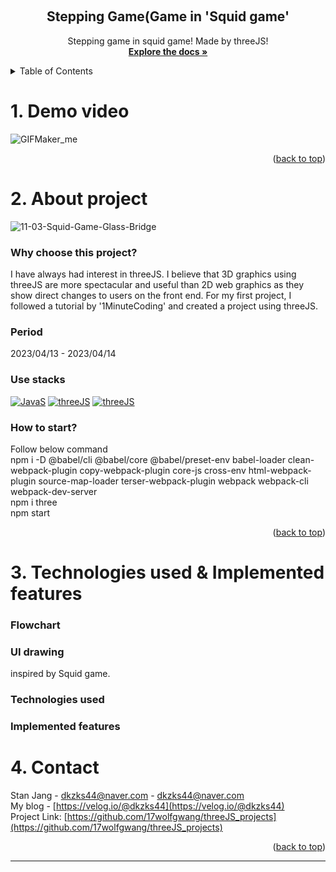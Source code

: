 <!-- Improved compatibility of back to top link: See: https://github.com/othneildrew/Best-README-Template/pull/73 -->

<a name="readme-top"></a>

<!-- PROJECT LOGO -->
<br />
<div align="center">

  <h2 align="center">Stepping Game(Game in 'Squid game'</h2>
  <p align="center">
    Stepping game in squid game! Made by threeJS! 
    <br />
    <a href="https://github.com/17wolfgwang/threeJS_projects/tree/main/squidGame_bridge"><strong>Explore the docs »</strong></a>
    <br />
</div>

<!-- TABLE OF CONTENTS -->
<details>
  <summary>Table of Contents</summary>
  <ol>
    <li>
      <a href="#about-the-project">About The Project</a>
      <ul>
        <li><a href="#built-with">Built With</a></li>
      </ul>
    </li>
    <li>
      <a href="#getting-started">Getting Started</a>
      <ul>
        <li><a href="#prerequisites">Prerequisites</a></li>
        <li><a href="#installation">Installation</a></li>
      </ul>
    </li>
    <li><a href="#usage">Usage</a></li>
    <li><a href="#roadmap">Roadmap</a></li>
    <li><a href="#contributing">Contributing</a></li>
    <li><a href="#license">License</a></li>
    <li><a href="#contact">Contact</a></li>
  </ol>
</details>

<!-- ABOUT THE PROJECT -->

# 1. Demo video

![GIFMaker_me](https://user-images.githubusercontent.com/129382685/232025439-b1c4f676-dd24-4680-9edb-a2ebc9c5a02f.gif)

<p align="right">(<a href="#readme-top">back to top</a>)</p>

# 2. About project

![11-03-Squid-Game-Glass-Bridge](https://user-images.githubusercontent.com/129382685/232026032-0f4040e5-ca08-49a7-9126-fc35a40c4360.png)

### Why choose this project?

I have always had interest in threeJS. I believe that 3D graphics using threeJS are more spectacular and useful than 2D web graphics as they show direct changes to users on the front end. For my first project, I followed a tutorial by '1MinuteCoding' and created a project using threeJS.

### Period

2023/04/13 - 2023/04/14

### Use stacks

[![JavaS][javascript.com]][javascript-url]
[![threeJS][threejs.com]][threejs-url]
[![threeJS][gsap.com]][gsap-url]

### How to start?

Follow below command
</br>
npm i -D @babel/cli @babel/core @babel/preset-env babel-loader clean-webpack-plugin copy-webpack-plugin core-js cross-env html-webpack-plugin source-map-loader terser-webpack-plugin webpack webpack-cli webpack-dev-server
</br>
npm i three
</br>
npm start

<p align="right">(<a href="#readme-top">back to top</a>)</p>

<!-- GETTING STARTED -->

# 3. Technologies used & Implemented features

### Flowchart

### UI drawing

inspired by Squid game.

### Technologies used

### Implemented features

<!-- CONTACT -->

# 4. Contact

Stan Jang - [dkzks44@naver.com](url) - dkzks44@naver.com<br/>
My blog - [https://velog.io/@dkzks44](https://velog.io/@dkzks44)<br/>
Project Link: [https://github.com/17wolfgwang/threeJS_projects](https://github.com/17wolfgwang/threeJS_projects)

<p align="right">(<a href="#readme-top">back to top</a>)</p>

<!-- MARKDOWN LINKS & IMAGES -->
<!-- https://www.markdownguide.org/basic-syntax/#reference-style-links -->

[contributors-shield]: https://img.shields.io/github/contributors/othneildrew/Best-README-Template.svg?style=for-the-badge
[contributors-url]: https://github.com/othneildrew/Best-README-Template/graphs/contributors
[forks-shield]: https://img.shields.io/github/forks/othneildrew/Best-README-Template.svg?style=for-the-badge
[forks-url]: https://github.com/othneildrew/Best-README-Template/network/members
[stars-shield]: https://img.shields.io/github/stars/othneildrew/Best-README-Template.svg?style=for-the-badge
[stars-url]: https://github.com/othneildrew/Best-README-Template/stargazers
[issues-shield]: https://img.shields.io/github/issues/othneildrew/Best-README-Template.svg?style=for-the-badge
[issues-url]: https://github.com/othneildrew/Best-README-Template/issues
[license-shield]: https://img.shields.io/github/license/othneildrew/Best-README-Template.svg?style=for-the-badge
[license-url]: https://github.com/othneildrew/Best-README-Template/blob/master/LICENSE.txt
[linkedin-shield]: https://img.shields.io/badge/-LinkedIn-black.svg?style=for-the-badge&logo=linkedin&colorB=555
[linkedin-url]: https://linkedin.com/in/othneildrew
[product-screenshot]: images/screenshot.png
[next.js]: https://img.shields.io/badge/next.js-000000?style=for-the-badge&logo=nextdotjs&logoColor=white
[next-url]: https://nextjs.org/
[react.js]: https://img.shields.io/badge/React-20232A?style=for-the-badge&logo=react&logoColor=61DAFB
[react-url]: https://reactjs.org/
[vue.js]: https://img.shields.io/badge/Vue.js-35495E?style=for-the-badge&logo=vuedotjs&logoColor=4FC08D
[vue-url]: https://vuejs.org/
[angular.io]: https://img.shields.io/badge/Angular-DD0031?style=for-the-badge&logo=angular&logoColor=white
[angular-url]: https://angular.io/
[svelte.dev]: https://img.shields.io/badge/Svelte-4A4A55?style=for-the-badge&logo=svelte&logoColor=FF3E00
[svelte-url]: https://svelte.dev/
[laravel.com]: https://img.shields.io/badge/Laravel-FF2D20?style=for-the-badge&logo=laravel&logoColor=white
[laravel-url]: https://laravel.com
[bootstrap.com]: https://img.shields.io/badge/Bootstrap-563D7C?style=for-the-badge&logo=bootstrap&logoColor=white
[bootstrap-url]: https://getbootstrap.com
[jquery.com]: https://img.shields.io/badge/jQuery-0769AD?style=for-the-badge&logo=jquery&logoColor=white
[jquery-url]: https://jquery.com
[javascript.com]: https://img.shields.io/badge/js-563D7C?style=for-the-badge&logo=js&logoColor=white
[javascript-url]: https://www.javascript.com/
[threejs.com]: https://img.shields.io/badge/threeJS-563D7C?style=for-the-badge&logo=threeJS&logoColor=red
[threejs-url]: https://threejs.org/
[gsap.com]: https://img.shields.io/badge/gsap-563D7C?style=for-the-badge&logo=gsap&logoColor=white
[gsap-url]: https://greensock.com/gsap/

---
